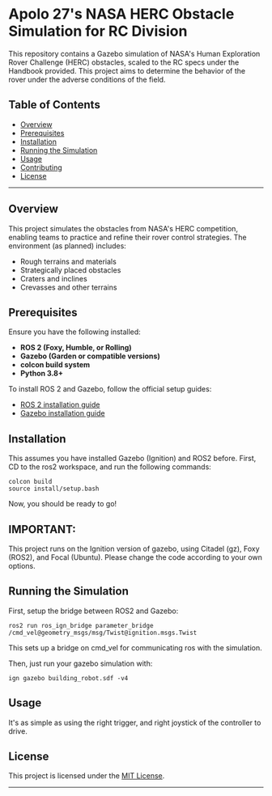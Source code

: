 
# Apolo 27's NASA HERC Obstacle Simulation for RC Division

This repository contains a Gazebo simulation of NASA's Human Exploration Rover Challenge (HERC) obstacles, scaled to the RC specs under the Handbook provided. This project aims to determine the behavior of the rover under the adverse conditions of the field.

## Table of Contents
- [Overview](#overview)
- [Prerequisites](#prerequisites)
- [Installation](#installation)
- [Running the Simulation](#running-the-simulation)
- [Usage](#usage)
- [Contributing](#contributing)
- [License](#license)

---

## Overview
This project simulates the obstacles from NASA's HERC competition, enabling teams to practice and refine their rover control strategies. The environment (as planned) includes:
- Rough terrains and materials
- Strategically placed obstacles
- Craters and inclines
- Crevasses and other terrains

## Prerequisites
Ensure you have the following installed:
- **ROS 2 (Foxy, Humble, or Rolling)**
- **Gazebo (Garden or compatible versions)**
- **colcon build system**
- **Python 3.8+**

To install ROS 2 and Gazebo, follow the official setup guides:
- [ROS 2 installation guide](https://docs.ros.org/en/foxy/Installation.html)
- [Gazebo installation guide](https://gazebosim.org/docs)

## Installation
This assumes you have installed Gazebo (Ignition) and ROS2 before.
First, CD to the ros2 workspace, and run the following commands:

```
colcon build
source install/setup.bash
```
Now, you should be ready to go!

## IMPORTANT:
This project runs on the Ignition version of gazebo, using Citadel (gz), Foxy (ROS2), and Focal (Ubuntu). Please change the code according to your own options.

## Running the Simulation
First, setup the bridge between ROS2 and Gazebo:
```
ros2 run ros_ign_bridge parameter_bridge /cmd_vel@geometry_msgs/msg/Twist@ignition.msgs.Twist
```
This sets up a bridge on cmd_vel for communicating ros with the simulation.

Then, just run your gazebo simulation with:
```
ign gazebo building_robot.sdf -v4
```

## Usage
It's as simple as using the right trigger, and right joystick of the controller to drive.


## License
This project is licensed under the [MIT License](LICENSE).

---

